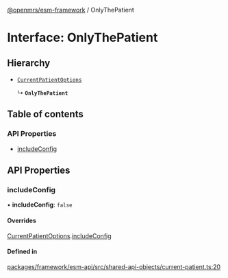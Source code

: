 [@openmrs/esm-framework](../API.md) / OnlyThePatient

# Interface: OnlyThePatient

## Hierarchy

- [`CurrentPatientOptions`](CurrentPatientOptions.md)

  ↳ **`OnlyThePatient`**

## Table of contents

### API Properties

- [includeConfig](OnlyThePatient.md#includeconfig)

## API Properties

### includeConfig

• **includeConfig**: ``false``

#### Overrides

[CurrentPatientOptions](CurrentPatientOptions.md).[includeConfig](CurrentPatientOptions.md#includeconfig)

#### Defined in

[packages/framework/esm-api/src/shared-api-objects/current-patient.ts:20](https://github.com/openmrs/openmrs-esm-core/blob/master/packages/framework/esm-api/src/shared-api-objects/current-patient.ts#L20)
